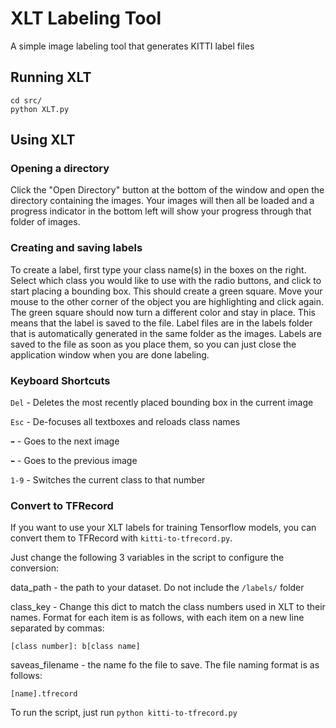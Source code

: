 # XLT Labeling Tool
A simple image labeling tool that generates KITTI label files

## Running XLT

```
cd src/
python XLT.py
```

## Using XLT

### Opening a directory

Click the "Open Directory" button at the bottom of the window and open the directory containing the images. Your images will then all be loaded and a progress indicator in the bottom left will show your progress through that folder of images.

### Creating and saving labels

To create a label, first type your class name(s) in the boxes on the right. Select which class you would like to use with the radio buttons, and click to start placing a bounding box. This should create a green square. Move your mouse to the other corner of the object you are highlighting and click again. The green square should now turn a different color and stay in place. This means that the label is saved to the file. Label files are in the labels folder that is automatically generated in the same folder as the images. Labels are saved to the file as soon as you place them, so you can just close the application window when you are done labeling.

### Keyboard Shortcuts
`Del` - Deletes the most recently placed bounding box in the current image

`Esc` - De-focuses all textboxes and reloads class names

` ➡️ ` - Goes to the next image

` ⬅️ ` - Goes to the previous image

`1-9` - Switches the current class to that number

### Convert to TFRecord

If you want to use your XLT labels for training Tensorflow models, you can convert them to TFRecord with `kitti-to-tfrecord.py`.

Just change the following 3 variables in the script to configure the conversion:

data_path - the path to your dataset. Do not include the `/labels/` folder

class_key - Change this dict to match the class numbers used in XLT to their names. Format for each item is as follows, with each item on a new line separated by commas:

`[class number]: b[class name]`

saveas_filename - the name fo the file to save. The file naming format is as follows:

`[name].tfrecord`

To run the script, just run `python kitti-to-tfrecord.py`
